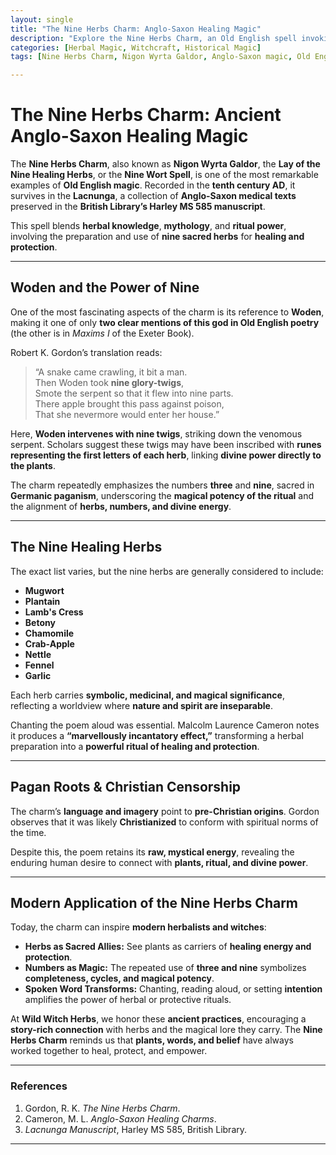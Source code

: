 ```yaml
---
layout: single
title: "The Nine Herbs Charm: Anglo-Saxon Healing Magic"
description: "Explore the Nine Herbs Charm, an Old English spell invoking Woden and nine sacred herbs for protection and healing. Learn its pagan roots, herbal wisdom, and mystical power."
categories: [Herbal Magic, Witchcraft, Historical Magic]
tags: [Nine Herbs Charm, Nigon Wyrta Galdor, Anglo-Saxon magic, Old English charm, Woden, Lacnunga, Historical Witchcraft, Healing Herbs]

---
```


  # **The Nine Herbs Charm: Ancient Anglo-Saxon Healing Magic**

  The **Nine Herbs Charm**, also known as **Nigon Wyrta Galdor**, the **Lay of the Nine Healing Herbs**, or the **Nine Wort Spell**, is one of the most remarkable examples of **Old English magic**. Recorded in the **tenth century AD**, it survives in the **Lacnunga**, a collection of **Anglo-Saxon medical texts** preserved in the **British Library’s Harley MS 585 manuscript**.  

  This spell blends **herbal knowledge**, **mythology**, and **ritual power**, involving the preparation and use of **nine sacred herbs** for **healing and protection**.

  ---

  ## **Woden and the Power of Nine**

  One of the most fascinating aspects of the charm is its reference to **Woden**, making it one of only **two clear mentions of this god in Old English poetry** (the other is in *Maxims I* of the Exeter Book).  

  Robert K. Gordon’s translation reads:

  > “A snake came crawling, it bit a man.  
  > Then Woden took **nine glory-twigs**,  
  > Smote the serpent so that it flew into nine parts.  
  > There apple brought this pass against poison,  
  > That she nevermore would enter her house.”

  Here, **Woden intervenes with nine twigs**, striking down the venomous serpent. Scholars suggest these twigs may have been inscribed with **runes representing the first letters of each herb**, linking **divine power directly to the plants**.

  The charm repeatedly emphasizes the numbers **three** and **nine**, sacred in **Germanic paganism**, underscoring the **magical potency of the ritual** and the alignment of **herbs, numbers, and divine energy**.

  ---

  ## **The Nine Healing Herbs**

  The exact list varies, but the nine herbs are generally considered to include:

  - **Mugwort**  
  - **Plantain**  
  - **Lamb's Cress**  
  - **Betony**  
  - **Chamomile**  
  - **Crab-Apple**  
  - **Nettle**  
  - **Fennel**  
  - **Garlic**

  Each herb carries **symbolic, medicinal, and magical significance**, reflecting a worldview where **nature and spirit are inseparable**.  

  Chanting the poem aloud was essential. Malcolm Laurence Cameron notes it produces a **“marvellously incantatory effect,”** transforming a herbal preparation into a **powerful ritual of healing and protection**.

  ---

  ## **Pagan Roots & Christian Censorship**

  The charm’s **language and imagery** point to **pre-Christian origins**. Gordon observes that it was likely **Christianized** to conform with spiritual norms of the time.  

  Despite this, the poem retains its **raw, mystical energy**, revealing the enduring human desire to connect with **plants, ritual, and divine power**.

  ---

  ## **Modern Application of the Nine Herbs Charm**

  Today, the charm can inspire **modern herbalists and witches**:

  - **Herbs as Sacred Allies:** See plants as carriers of **healing energy and protection**.  
  - **Numbers as Magic:** The repeated use of **three and nine** symbolizes **completeness, cycles, and magical potency**.  
  - **Spoken Word Transforms:** Chanting, reading aloud, or setting **intention** amplifies the power of herbal or protective rituals.

  At **Wild Witch Herbs**, we honor these **ancient practices**, encouraging a **story-rich connection** with herbs and the magical lore they carry. The **Nine Herbs Charm** reminds us that **plants, words, and belief** have always worked together to heal, protect, and empower.

  ---

  ### **References**

  1. Gordon, R. K. *The Nine Herbs Charm*.  
  2. Cameron, M. L. *Anglo-Saxon Healing Charms*.  
  3. *Lacnunga Manuscript*, Harley MS 585, British Library.  
---

